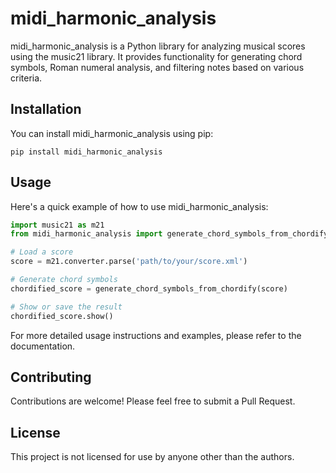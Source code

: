 # midi_harmonic_analysis

midi_harmonic_analysis is a Python library for analyzing musical scores using the music21 library. It provides functionality for generating chord symbols, Roman numeral analysis, and filtering notes based on various criteria.

## Installation

You can install midi_harmonic_analysis using pip:

```
pip install midi_harmonic_analysis
```

## Usage

Here's a quick example of how to use midi_harmonic_analysis:

```python
import music21 as m21
from midi_harmonic_analysis import generate_chord_symbols_from_chordify

# Load a score
score = m21.converter.parse('path/to/your/score.xml')

# Generate chord symbols
chordified_score = generate_chord_symbols_from_chordify(score)

# Show or save the result
chordified_score.show()
```

For more detailed usage instructions and examples, please refer to the documentation.

## Contributing

Contributions are welcome! Please feel free to submit a Pull Request.

## License

This project is not licensed for use by anyone other than the authors.
